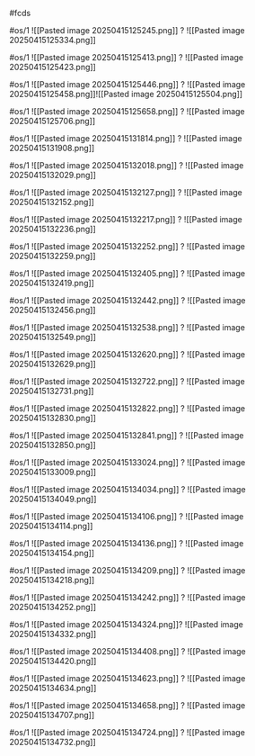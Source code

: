 
#fcds

#os/1
![[Pasted image 20250415125245.png]]
?
![[Pasted image 20250415125334.png]]
<!--SR:!2025-04-22,1,228-->

#os/1
![[Pasted image 20250415125413.png]]
?
![[Pasted image 20250415125423.png]]
<!--SR:!2025-04-24,3,250-->


#os/1
![[Pasted image 20250415125446.png]]
?
![[Pasted image 20250415125458.png]]![[Pasted image 20250415125504.png]]


#os/1
![[Pasted image 20250415125658.png]]
?
![[Pasted image 20250415125706.png]]
<!--SR:!2025-04-22,1,230-->

 
#os/1
![[Pasted image 20250415131814.png]]
?
![[Pasted image 20250415131908.png]]

#os/1
![[Pasted image 20250415132018.png]]
?
![[Pasted image 20250415132029.png]]
<!--SR:!2025-04-24,3,268-->

#os/1
![[Pasted image 20250415132127.png]]
?
![[Pasted image 20250415132152.png]]

#os/1
![[Pasted image 20250415132217.png]]
?
![[Pasted image 20250415132236.png]]

#os/1
![[Pasted image 20250415132252.png]]
?
![[Pasted image 20250415132259.png]]

#os/1 
![[Pasted image 20250415132405.png]]
?
![[Pasted image 20250415132419.png]]

#os/1 
![[Pasted image 20250415132442.png]]
?
![[Pasted image 20250415132456.png]]

#os/1
![[Pasted image 20250415132538.png]]
?
![[Pasted image 20250415132549.png]]
<!--SR:!2025-04-24,3,250-->

#os/1 
![[Pasted image 20250415132620.png]]
?
![[Pasted image 20250415132629.png]]

#os/1
![[Pasted image 20250415132722.png]]
?
![[Pasted image 20250415132731.png]]
<!--SR:!2025-04-22,1,228-->

#os/1 
![[Pasted image 20250415132822.png]]
?
![[Pasted image 20250415132830.png]]

#os/1 
![[Pasted image 20250415132841.png]]
?
![[Pasted image 20250415132850.png]]

#os/1 
![[Pasted image 20250415133024.png]]
?
![[Pasted image 20250415133009.png]]

#os/1 
![[Pasted image 20250415134034.png]]
?
![[Pasted image 20250415134049.png]]

#os/1
![[Pasted image 20250415134106.png]]
?
![[Pasted image 20250415134114.png]]
<!--SR:!2025-04-22,1,225-->

#os/1 
![[Pasted image 20250415134136.png]]
?
![[Pasted image 20250415134154.png]]

#os/1 
![[Pasted image 20250415134209.png]]
?
![[Pasted image 20250415134218.png]]

#os/1 
![[Pasted image 20250415134242.png]]
?
![[Pasted image 20250415134252.png]]

#os/1 
![[Pasted image 20250415134324.png]]?
![[Pasted image 20250415134332.png]]

#os/1 
![[Pasted image 20250415134408.png]]
?
![[Pasted image 20250415134420.png]]

#os/1
![[Pasted image 20250415134623.png]]
?
![[Pasted image 20250415134634.png]]
<!--SR:!2025-04-22,1,227-->

#os/1 
![[Pasted image 20250415134658.png]]
?
![[Pasted image 20250415134707.png]]

#os/1 
![[Pasted image 20250415134724.png]]
?
![[Pasted image 20250415134732.png]]